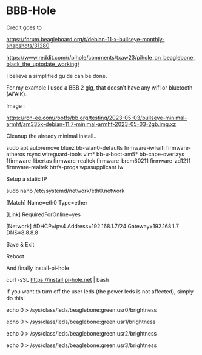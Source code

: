 # BBB-Hole


Credit goes to :

https://forum.beagleboard.org/t/debian-11-x-bullseye-monthly-snapshots/31280

https://www.reddit.com/r/pihole/comments/txaw23/pihole_on_beaglebone_black_the_uptodate_working/


I believe a simplified guide can be done.

For my example I used a BBB 2 gig, that doesn't have any wifi or bluetooth (AFAIK).


Image :

https://rcn-ee.com/rootfs/bb.org/testing/2023-05-03/bullseye-minimal-armhf/am335x-debian-11.7-minimal-armhf-2023-05-03-2gb.img.xz

Cleanup the already minimal install..

sudo apt autoremove bluez bb-wlan0-defaults firmware-iwlwifi firmware-atheros rsync wireguard-tools vim* bb-u-boot-am5* bb-cape-overlays 1firmware-libertas firmware-realtek firmware-brcm80211 firmware-zd1211 firmware-realtek btrfs-progs wpasupplicant iw


Setup a static IP

sudo nano /etc/systemd/network/eth0.network

[Match]
Name=eth0
Type=ether

[Link]
RequiredForOnline=yes

[Network]
#DHCP=ipv4
Address=192.168.1.7/24
Gateway=192.168.1.7
DNS=8.8.8.8


Save & Exit

Reboot



And finally install-pi-hole

curl -sSL https://install.pi-hole.net | bash


If you want to turn off the user leds (the power leds is not affected), simply do this:

echo 0 > /sys/class/leds/beaglebone:green:usr0/brightness

echo 0 > /sys/class/leds/beaglebone:green:usr1/brightness

echo 0 > /sys/class/leds/beaglebone:green:usr2/brightness

echo 0 > /sys/class/leds/beaglebone:green:usr3/brightness
